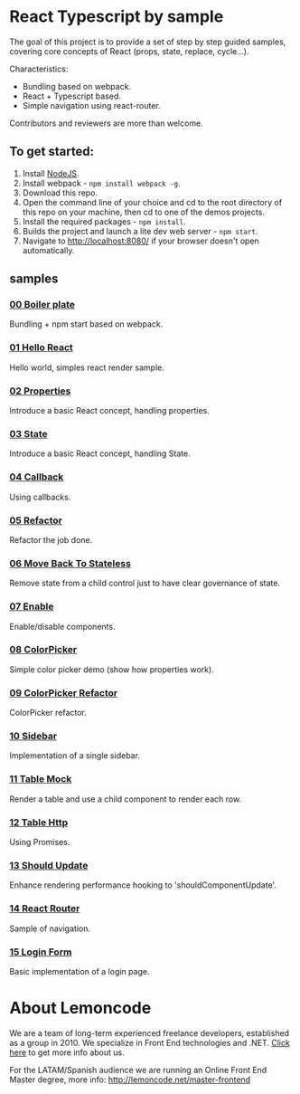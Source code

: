 # React Typescript by sample

The goal of this project is to provide a set of step by step guided samples, covering
core concepts of React (props, state, replace, cycle...).

Characteristics:

+ Bundling based on webpack.
+ React + Typescript based.
+ Simple navigation using react-router.

Contributors and reviewers are more than welcome.

## To get started:  
1. Install [NodeJS](http://www.nodejs.org).
2. Install webpack - `npm install webpack -g`.
4. Download this repo.
5. Open the command line of your choice and cd to the root directory of this repo on your machine,
then cd to one of the demos projects.
6. Install the required packages - `npm install`.
7. Builds the project and launch a lite dev web server - `npm start`.
8. Navigate to [http://localhost:8080/](http://localhost:8080/) if your browser doesn't open automatically.

## samples

### [00 Boiler plate](https://github.com/Lemoncode/react-by-sample/tree/master/00%20Boilerplate)

Bundling + npm start based on webpack.

### [01 Hello React](https://github.com/Lemoncode/react-by-sample/tree/master/01%20HelloReact)

Hello world, simples react render sample.

### [02 Properties](https://github.com/Lemoncode/react-by-sample/tree/master/02%20Properties)

Introduce a basic React concept, handling properties.

### [03 State](https://github.com/Lemoncode/react-by-sample/tree/master/03%20State)

Introduce a basic React concept, handling State.

### [04 Callback](https://github.com/Lemoncode/react-by-sample/tree/master/04%20Callback)

Using callbacks.

### [05 Refactor](https://github.com/Lemoncode/react-by-sample/tree/master/05%20Refactor)

Refactor the job done.

### [06 Move Back To Stateless](https://github.com/Lemoncode/react-by-sample/tree/master/06%20MoveBackToStateless)

Remove state from a child control just to have clear governance of state.

### [07 Enable](https://github.com/Lemoncode/react-by-sample/tree/master/07%20Enable)

Enable/disable components.

### [08 ColorPicker](https://github.com/Lemoncode/react-by-sample/tree/master/08%20Colorpicker)

Simple color picker demo (show how properties work).

### [09 ColorPicker Refactor](https://github.com/Lemoncode/react-by-sample/tree/master/09%20ColorpRefactor)

ColorPicker refactor.

### [10 Sidebar](https://github.com/Lemoncode/react-by-sample/tree/master/10%20Sidebar)

Implementation of a single sidebar.

### [11 Table Mock](https://github.com/Lemoncode/react-by-sample/tree/master/11%20TableMock)

Render a table and use a child component to render each row.

### [12 Table Http](https://github.com/Lemoncode/react-by-sample/tree/master/12%20TableHttp)

Using Promises.

### [13 Should Update](https://github.com/Lemoncode/react-by-sample/tree/master/13%20ShouldUpdate)

Enhance rendering performance hooking to 'shouldComponentUpdate'.

### [14 React Router](https://github.com/Lemoncode/react-by-sample/tree/master/14%20ReactRouter)

Sample of navigation.

### [15 Login Form](https://github.com/Lemoncode/react-by-sample/tree/master/15%20LoginForm)

Basic implementation of a login page.

# About Lemoncode

We are a team of long-term experienced freelance developers, established as a group in 2010.
We specialize in Front End technologies and .NET. [Click here](http://lemoncode.net/services/en/#en-home) to get more info about us.

For the LATAM/Spanish audience we are running an Online Front End Master degree, more info: http://lemoncode.net/master-frontend

